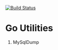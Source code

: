 [![Build Status](https://travis-ci.org/bingoohuang/go-utils.svg?branch=master)](https://travis-ci.org/bingoohuang/go-utils)

# Go Utilities

1. MySqlDump
